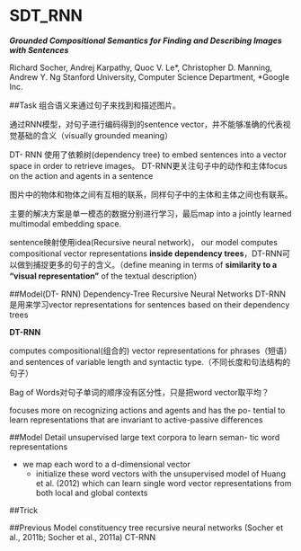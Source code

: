 # SDT_RNN
***Grounded Compositional Semantics
for Finding and Describing Images with Sentences***

Richard Socher, Andrej Karpathy, Quoc V. Le*, Christopher D. Manning, Andrew Y. Ng
Stanford University, Computer Science Department, *Google Inc.

##Task
组合语义来通过句子来找到和描述图片。

通过RNN模型，对句子进行编码得到的sentence vector，并不能够准确的代表视觉基础的含义（visually grounded meaning）

DT- RNN 使用了依赖树(dependency tree) to embed sentences into a vector space in order to retrieve images。 DT-RNN更关注句子中的动作和主体focus on the action and agents in a sentence

图片中的物体和物体之间有互相的联系，同样句子中的主体和主体之间也有联系。

主要的解决方案是单一模态的数据分别进行学习，最后map into a jointly learned multimodal embedding space.

sentence映射使用idea(Recursive neural network)， our model computes compositional vector representations **inside dependency trees**，DT-RNN可以做到捕捉更多的句子的含义。（define meaning in terms of **similarity to a “visual representation”** of the textual description）


##Model(DT- RNN)
Dependency-Tree Recursive Neural Networks
DT-RNN是用来学习vector representations for sentences based on their dependency trees

**DT-RNN**
  
computes compositional(组合的) vector representations for phrases（短语） and sentences of variable length and syntactic type.（不同长度和句法结构的句子）

Bag of Words对句子单词的顺序没有区分性，只是把word vector取平均？

focuses more on recognizing actions and agents and has the po- tential to learn representations that are invariant to active-passive differences

##Model Detail
 unsupervised large text corpora to learn seman- tic word representations

- we map each word to a d-dimensional vector
  - initialize these word vectors with the unsupervised model of Huang et al. (2012) which can learn single word vector representations from both local and global contexts

##Trick


##Previous Model
constituency tree recursive neural networks (Socher et al., 2011b; Socher et al., 2011a)
CT-RNN
